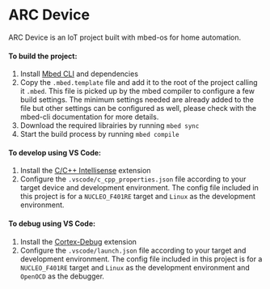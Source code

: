 # ARC Device

ARC Device is an IoT project built with mbed-os for home automation.

#### To build the project:

1. Install [Mbed CLI](https://os.mbed.com/docs/mbed-os/v6.0/build-tools/install-and-set-up.html) and dependencies
2. Copy the `.mbed.template` file and add it to the root of the project calling it `.mbed`. This file is picked up by the mbed compiler to configure a few build settings. The minimum settings needed are already added to the file but other settings can be configured as well, please check with the mbed-cli documentation for more details.
3. Download the required librairies by running `mbed sync`
4. Start the build process by running `mbed compile`

#### To develop using VS Code:

1. Install the [C/C++ Intellisense](https://marketplace.visualstudio.com/items?itemName=ms-vscode.cpptools) extension
2. Configure the `.vscode/c_cpp_properties.json` file according to your target device and development environment. The config file included in this project is for a `NUCLEO_F401RE` target and `Linux` as the development environment.

#### To debug using VS Code:

1. Install the [Cortex-Debug](https://marketplace.visualstudio.com/items?itemName=marus25.cortex-debug) extension
2. Configure the `.vscode/launch.json` file according to your target and development environment. The config file included in this project is for a `NUCLEO_F401RE` target and `Linux` as the development environment and `OpenOCD` as the debugger.